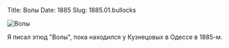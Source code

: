 Title: Волы
Date: 1885
Slug: 1885.01.bullocks

![Волы][bullocks]

Я писал этюд "Волы", пока находился у Кузнецовых в Одессе в 1885-м. 

[bullocks]: https://upload.wikimedia.org/wikipedia/commons/c/cb/Walentin_Aleksandrovich_Serov_Bullocks.jpg

